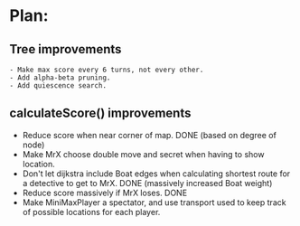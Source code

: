 # Plan:

## Tree improvements
    - Make max score every 6 turns, not every other.
    - Add alpha-beta pruning.
    - Add quiescence search.


## calculateScore() improvements
   - Reduce score when near corner of map. DONE (based on degree of node)
   - Make MrX choose double move and secret when having to show location.
   - Don't let dijkstra include Boat edges when calculating shortest route for a
     detective to get to MrX. DONE (massively increased Boat weight)
   - Reduce score massively if MrX loses. DONE
   - Make MiniMaxPlayer a spectator, and use transport used to keep track of
     possible locations for each player.